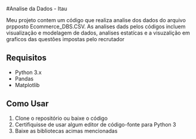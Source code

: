 #Analise da Dados - Itau

Meu projeto contem um código que realiza analise dos dados do arquivo prpposto Ecommerce_DBS.CSV. As analises dads pelos códigos incluem visualização e modelagem de dados, analises estatícas e a visuzalição em graficos das questões impostas pelo recrutador

## Requisitos

- Python 3.x
- Pandas
- Matplotlib

## Como Usar

1. Clone o repositório ou baixe o código
2. Certifiquisse de usar algum editor de código-fonte para Python 3
3. Baixe as bibliotecas acimas mencionadas

